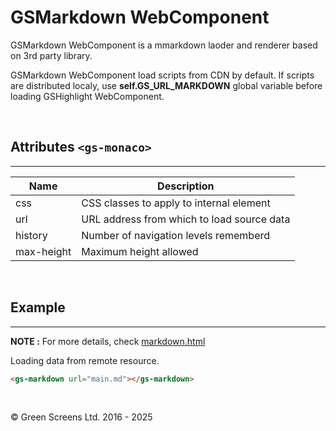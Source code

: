 
# GSMarkdown WebComponent

GSMarkdown WebComponent is a mmarkdown laoder and renderer based on 3rd party library.

GSMarkdown WebComponent load scripts from CDN by default. 
If scripts are distributed localy, use **self.GS_URL_MARKDOWN** global variable before loading GSHighlight WebComponent.

<br>

## Attributes ```<gs-monaco>```
---

| Name               | Description                                         |
|--------------------|-----------------------------------------------------|
| css                | CSS classes to apply to internal element            |
| url                | URL address from which to load source data          |
| history            | Number of navigation levels rememberd               |
| max-height         | Maximum height allowed                              |


<br>

## Example
---

**NOTE :** 
For more details, check [markdown.html](../../demos/extra/GSMarkdown.html)

Loading data from remote resource.

```html
<gs-markdown url="main.md"></gs-markdown>
```

<br>

&copy; Green Screens Ltd. 2016 - 2025
